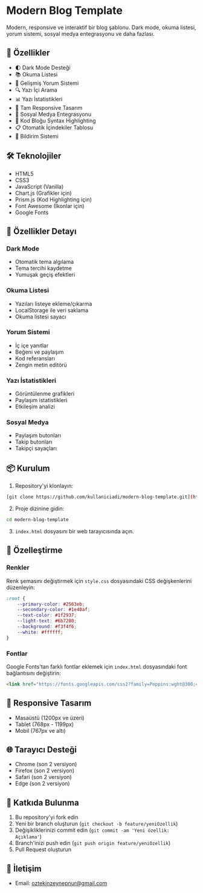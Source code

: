 # Modern Blog Template

Modern, responsive ve interaktif bir blog şablonu. Dark mode, okuma listesi, yorum sistemi, sosyal medya entegrasyonu ve daha fazlası.

## 🚀 Özellikler

- 🌓 Dark Mode Desteği
- 📚 Okuma Listesi
- 💬 Gelişmiş Yorum Sistemi
- 🔍 Yazı İçi Arama
- 📊 Yazı İstatistikleri
- 📱 Tam Responsive Tasarım
- 🔗 Sosyal Medya Entegrasyonu
- 📝 Kod Bloğu Syntax Highlighting
- 📋 Otomatik İçindekiler Tablosu
- 🔔 Bildirim Sistemi

## 🛠️ Teknolojiler

- HTML5
- CSS3
- JavaScript (Vanilla)
- Chart.js (Grafikler için)
- Prism.js (Kod Highlighting için)
- Font Awesome (İkonlar için)
- Google Fonts

## 🎯 Özellikler Detayı

### Dark Mode
- Otomatik tema algılama
- Tema tercihi kaydetme
- Yumuşak geçiş efektleri

### Okuma Listesi
- Yazıları listeye ekleme/çıkarma
- LocalStorage ile veri saklama
- Okuma listesi sayacı

### Yorum Sistemi
- İç içe yanıtlar
- Beğeni ve paylaşım
- Kod referansları
- Zengin metin editörü

### Yazı İstatistikleri
- Görüntülenme grafikleri
- Paylaşım istatistikleri
- Etkileşim analizi

### Sosyal Medya
- Paylaşım butonları
- Takip butonları
- Takipçi sayaçları

## 📦 Kurulum

1. Repository'yi klonlayın:
```bash
[git clone https://github.com/kullaniciadi/modern-blog-template.git](https://github.com/oztekinzeynepnur/modern-blog-template.git)
```

2. Proje dizinine gidin:
```bash
cd modern-blog-template
```

3. `index.html` dosyasını bir web tarayıcısında açın.

## 🎨 Özelleştirme

### Renkler
Renk şemasını değiştirmek için `style.css` dosyasındaki CSS değişkenlerini düzenleyin:

```css
:root {
    --primary-color: #2563eb;
    --secondary-color: #1e40af;
    --text-color: #1f2937;
    --light-text: #6b7280;
    --background: #f3f4f6;
    --white: #ffffff;
}
```

### Fontlar
Google Fonts'tan farklı fontlar eklemek için `index.html` dosyasındaki font bağlantısını değiştirin:

```html
<link href="https://fonts.googleapis.com/css2?family=Poppins:wght@300;400;500;600;700&display=swap" rel="stylesheet">
```

## 📱 Responsive Tasarım

- Masaüstü (1200px ve üzeri)
- Tablet (768px - 1199px)
- Mobil (767px ve altı)

## 🌐 Tarayıcı Desteği

- Chrome (son 2 versiyon)
- Firefox (son 2 versiyon)
- Safari (son 2 versiyon)
- Edge (son 2 versiyon)

## 🤝 Katkıda Bulunma

1. Bu repository'yi fork edin
2. Yeni bir branch oluşturun (`git checkout -b feature/yeniOzellik`)
3. Değişikliklerinizi commit edin (`git commit -am 'Yeni özellik: Açıklama'`)
4. Branch'inizi push edin (`git push origin feature/yeniOzellik`)
5. Pull Request oluşturun

## 👥 İletişim

- Email: oztekinzeynepnur@gmail.com
